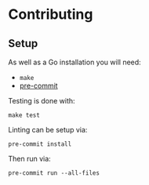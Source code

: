 # Contributing

## Setup

As well as a Go installation you will need:

  - `make`
  - [pre-commit](https://pre-commit.com/#install)

Testing is done with:

    make test

Linting can be setup via:

    pre-commit install

Then run via:

    pre-commit run --all-files
